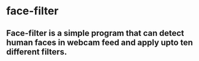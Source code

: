 # face-filter

## Face-filter is a simple program that can detect human faces in webcam feed and apply upto ten different filters.
